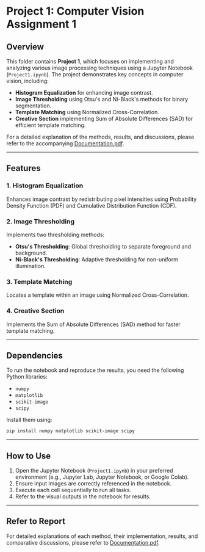 # Project 1: Computer Vision Assignment 1

## Overview
This folder contains **Project 1**, which focuses on implementing and analyzing various image processing techniques using a Jupyter Notebook (`Project1.ipynb`). The project demonstrates key concepts in computer vision, including:
- **Histogram Equalization** for enhancing image contrast.
- **Image Thresholding** using Otsu's and Ni-Black's methods for binary segmentation.
- **Template Matching** using Normalized Cross-Correlation.
- **Creative Section** implementing Sum of Absolute Differences (SAD) for efficient template matching.

For a detailed explanation of the methods, results, and discussions, please refer to the accompanying [Documentation.pdf](./Documentation.pdf).

---

## Features
### 1. Histogram Equalization
Enhances image contrast by redistributing pixel intensities using Probability Density Function (PDF) and Cumulative Distribution Function (CDF).

### 2. Image Thresholding
Implements two thresholding methods:
- **Otsu's Thresholding**: Global thresholding to separate foreground and background.
- **Ni-Black's Thresholding**: Adaptive thresholding for non-uniform illumination.

### 3. Template Matching
Locates a template within an image using Normalized Cross-Correlation.

### 4. Creative Section
Implements the Sum of Absolute Differences (SAD) method for faster template matching.

---

## Dependencies
To run the notebook and reproduce the results, you need the following Python libraries:
- `numpy`
- `matplotlib`
- `scikit-image`
- `scipy`

Install them using:
```bash
pip install numpy matplotlib scikit-image scipy
```

---

## How to Use
1. Open the Jupyter Notebook (`Project1.ipynb`) in your preferred environment (e.g., Jupyter Lab, Jupyter Notebook, or Google Colab).
2. Ensure input images are correctly referenced in the notebook.
3. Execute each cell sequentially to run all tasks.
4. Refer to the visual outputs in the notebook for results.

---

## Refer to Report
For detailed explanations of each method, their implementation, results, and comparative discussions, please refer to [Documentation.pdf](./Documentation.pdf).